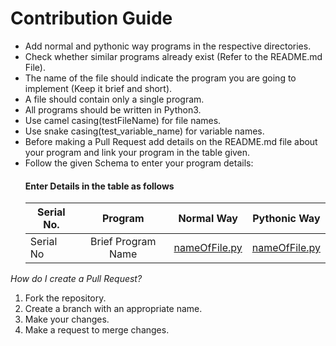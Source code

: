 # Contribution Guide

-   Add normal and pythonic way programs in the respective directories.
-   Check whether similar programs already exist (Refer to the README.md File).
-   The name of the file should indicate the program you are going to implement (Keep it brief and short).
-   A file should contain only a single program.
-   All programs should be written in Python3.
-   Use camel casing(testFileName) for file names.
-   Use snake casing(test_variable_name) for variable names.
-   Before making a Pull Request add details on the README.md file about your program and link your program in the table given.
-   Follow the given Schema to enter your program details:
    #### Enter Details in the table as follows
    | Serial No. |      Program       |                  Normal Way                  |                  Pythonic Way                  |
    | ---------- | :----------------: | :------------------------------------------: | :--------------------------------------------: |
    | Serial No  | Brief Program Name | [nameOfFile.py](/Normal%20way/nameoffile.py) | [nameOfFile.py](/Pythonic%20way/nameoffile.py) |

_How do I create a Pull Request?_

1. Fork the repository.
2. Create a branch with an appropriate name.
3. Make your changes.
4. Make a request to merge changes.
